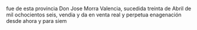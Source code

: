 fue de esta provincia Don Jose Morra Valencia, sucedida treinta de Abril de mil ochocientos seis, vendia y da en venta real y perpetua enagenación desde ahora y para siem